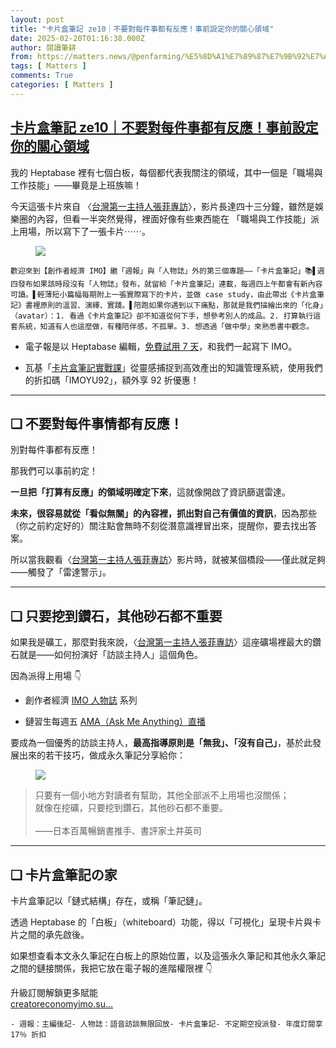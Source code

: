 ```yaml
---
layout: post
title: "卡片盒筆記 ze10｜不要對每件事都有反應！事前設定你的關心領域"
date: 2025-02-20T01:16:38.000Z
author: 閱讀筆耕
from: https://matters.news/@penfarming/%E5%8D%A1%E7%89%87%E7%9B%92%E7%AD%86%E8%A8%98-ze10-%E4%B8%8D%E8%A6%81%E5%B0%8D%E6%AF%8F%E4%BB%B6%E4%BA%8B%E9%83%BD%E6%9C%89%E5%8F%8D%E6%87%89-%E4%BA%8B%E5%89%8D%E8%A8%AD%E5%AE%9A%E4%BD%A0%E7%9A%84%E9%97%9C%E5%BF%83%E9%A0%98%E5%9F%9F-bafybeifxoygvpjfkobhfpyalbolwn74sdhuguwiiifvblcyrdztyd63vs4
tags: [ Matters ]
comments: True
categories: [ Matters ]
---
```

<!--1740014198000-->
[卡片盒筆記 ze10｜不要對每件事都有反應！事前設定你的關心領域](https://matters.news/@penfarming/%E5%8D%A1%E7%89%87%E7%9B%92%E7%AD%86%E8%A8%98-ze10-%E4%B8%8D%E8%A6%81%E5%B0%8D%E6%AF%8F%E4%BB%B6%E4%BA%8B%E9%83%BD%E6%9C%89%E5%8F%8D%E6%87%89-%E4%BA%8B%E5%89%8D%E8%A8%AD%E5%AE%9A%E4%BD%A0%E7%9A%84%E9%97%9C%E5%BF%83%E9%A0%98%E5%9F%9F-bafybeifxoygvpjfkobhfpyalbolwn74sdhuguwiiifvblcyrdztyd63vs4)
------

<div>
<p>我的 Heptabase 裡有七個白板，每個都代表我關注的領域，其中一個是「職場與工作技能」——畢竟是上班族嘛！</p><p>今天這張卡片來自 〈<a target="_blank" rel="noopener noreferrer nofollow" href="https://youtu.be/l2bq23tTaL8?si=IHtU03FfiBJDk4UH">台灣第一主持人張菲專訪</a>〉，影片長達四十三分鐘，雖然是娛樂圈的內容，但看一半突然覺得，裡面好像有些東西能在 「職場與工作技能」派上用場，所以寫下了一張卡片⋯⋯。</p><figure class="image"><img src="https://imagedelivery.net/kDRCweMmqLnTPNlbum-pYA/prod/embed/07ca7caf-1508-4775-9953-68db52259621.png/public" referrerpolicy="no-referrer"><figcaption></figcaption></figure><pre><code>歡迎來到【創作者經濟 IMO】繼「週報」與「人物誌」外的第三個專題——「卡片盒筆記」📚▌週四發布如果該時段沒有「人物誌」發布，就留給「卡片盒筆記」連載，每週四上午都會有新內容可讀。▌輕薄短小篇幅每期附上一張實際寫下的卡片，並做 case study，由此帶出《卡片盒筆記》書裡原則的溫習、演繹、實踐。▌陪跑如果你遇到以下痛點，那就是我們描繪出來的「化身」（avatar）：1. 看過《卡片盒筆記》卻不知道從何下手，想參考別人的成品。2. 打算執行這套系統，知道有人也這麼做，有種陪伴感，不孤單。3. 想透過「做中學」來熟悉書中觀念。</code></pre><ul><li><p>電子報是以 Heptabase 編輯，<a target="_blank" rel="noopener noreferrer nofollow" href="https://get.heptabase.com/imo">免費試用 7 天</a>，和我們一起寫下 IMO。</p></li><li><p>瓦基「<a target="_blank" rel="noopener noreferrer nofollow" href="https://go.newsveg.tw/5q6ljt">卡片盒筆記實戰課</a>」從靈感捕捉到高效產出的知識管理系統，使用我們的折扣碼「IMOYU92」，額外享 92 折優惠！</p></li></ul><hr><h2>❏ 不要對每件事情都有反應！</h2><p>別對每件事都有反應！</p><p>那我們可以事前約定！</p><p><strong>一旦把「打算有反應」的領域明確定下來</strong>，這就像開啟了資訊篩選雷達。</p><p><strong>未來，很容易就從「看似無關」的內容裡，抓出對自己有價值的資訊</strong>，因為那些（你之前約定好的）關注點會無時不刻從潛意識裡冒出來，提醒你，要去找出答案。</p><p>所以當我觀看〈<a target="_blank" rel="noopener noreferrer nofollow" href="https://youtu.be/l2bq23tTaL8?si=IHtU03FfiBJDk4UH">台灣第一主持人張菲專訪</a>〉影片時，就被某個橋段——僅此就足夠——觸發了「雷達警示」。</p><hr><h2>❏ 只要挖到鑽石，其他砂石都不重要</h2><p>如果我是礦工，那麼對我來說，〈<a target="_blank" rel="noopener noreferrer nofollow" href="https://youtu.be/l2bq23tTaL8?si=IHtU03FfiBJDk4UH">台灣第一主持人張菲專訪</a>〉這座礦場裡最大的鑽石就是——如何扮演好「訪談主持人」這個角色。</p><p>因為派得上用場 👇</p><ul><li><p>創作者經濟 <a target="_blank" rel="noopener noreferrer nofollow" href="https://creatoreconomyimo.substack.com/t/meet">IMO 人物誌</a> 系列</p></li><li><p>鏈習生每週五 <a target="_blank" rel="noopener noreferrer nofollow" href="http://xn--2%20-%20!!%20https-x12q2a8cxa0737ovhar8qjtdrsumaf445gnag3938exopqudd41au86o3cld2zsvog9c1r6au1w0a85rwv1rs4ua1a974ufz3b1sd9ki89llotqy1j//line.me/ti/g2/azoTs63X7ff6moFGtB43NiSncLCyq0eLqvQLMA?utm_source=invitation&utm_medium=link_copy&utm_campaign=default">AMA（Ask Me Anything）直播</a></p></li></ul><p>要成為一個優秀的訪談主持人，<strong>最高指導原則是「無我」、「沒有自己」</strong>，基於此發展出來的若干技巧，做成永久筆記分享給你：</p><figure class="image"><img src="https://imagedelivery.net/kDRCweMmqLnTPNlbum-pYA/prod/embed/bb03d5ea-5b71-49bc-9c71-780aeb76b72a.webp/public" referrerpolicy="no-referrer"><figcaption></figcaption></figure><blockquote><p>只要有一個小地方對讀者有幫助，其他全部派不上用場也沒關係；<br class="smart">就像在挖礦，只要挖到鑽石，其他砂石都不重要。<br class="smart"><br class="smart">——日本百萬暢銷書推手、書評家土井英司</p></blockquote><hr><h2>❏ 卡片盒筆記の家</h2><p>卡片盒筆記以「鏈式結構」存在，或稱「筆記鏈」。</p><p>透過 Heptabase 的「白板」（whiteboard）功能，得以「可視化」呈現卡片與卡片之間的承先啟後。</p><p>如果想查看本文永久筆記在白板上的原始位置，以及這張永久筆記和其他永久筆記之間的鏈接關係，我把它放在電子報的進階權限裡 👇</p><p>升級訂閱解鎖更多賦能<br class="smart"><a target="_blank" rel="noopener noreferrer nofollow" href="http://creatoreconomyimo.su/">creatoreconomyimo.su</a><a target="_blank" rel="noopener noreferrer nofollow" href="https://creatoreconomyimo.substack.com/">...</a></p><pre><code>- 週報：主編後記- 人物誌：語音訪談無限回放- 卡片盒筆記- 不定期空投派發- 年度訂閱享 17％ 折扣</code></pre>
</div>
